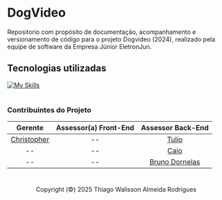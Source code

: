 # DogVideo
Repositorio com propósito de documentação, acompanhamento e versionamento de código para o projeto Dogvideo (2024), realizado pela equipe de software da Empresa Júnior EletronJun.

## Tecnologias utilizadas
[![My Skills](https://skillicons.dev/icons?i=html,css,js,nodejs,react,mysql,php,docker&perline=8)](https://skillicons.dev)

    
#

### Contribuintes do Projeto

|Gerente|Assessor(a) Front-End|Assessor Back-End|
|:----:|:-----:|:-----:|
|[Christopher](https://github.com/wChrstphr/)|--|[Tulio](https://github.com/Tullianno)|
|--|--|[Caio](https://github.com/CaioBezerra07)|
|--|--|[Bruno Dornelas](https://github.com/brunnf)|

#
<p align="center">Copyright (©) 2025 Thiago Walisson Almeida Rodrigues</p>
